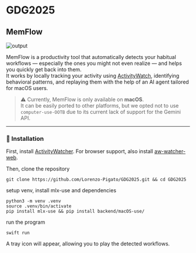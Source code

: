 # GDG2025  
## MemFlow
![output](https://github.com/user-attachments/assets/7f89b465-ceb9-4e6b-ab1d-b0e7f98eeee4)


MemFlow is a productivity tool that automatically detects your habitual workflows — especially the ones you might not even realize — and helps you quickly get back into them.  
It works by locally tracking your activity using [ActivityWatch](https://github.com/ActivityWatch/activitywatch?tab=readme-ov-file), identifying behavioral patterns, and replaying them with the help of an AI agent tailored for macOS users.

> ⚠️ Currently, MemFlow is only available on **macOS**.  
> It can be easily ported to other platforms, but we opted not to use `computer-use-OOTB` due to its current lack of support for the Gemini API.

---

### 🚀 Installation
First, install [ActivityWatcher](https://github.com/ActivityWatch/activitywatch?tab=readme-ov-file). For browser support, also install [aw-watcher-web]().

Then, clone the repository
```
git clone https://github.com/Lorenzo-Pigato/GDG2025.git && cd GDG2025
```

setup venv, install mlx-use and dependencies
```
python3 -m venv .venv
source .venv/bin/activate
pip install mlx-use && pip install backend/macOS-use/
```

run the program
```
swift run
```

A tray icon will appear, allowing you to play the detected workflows.
